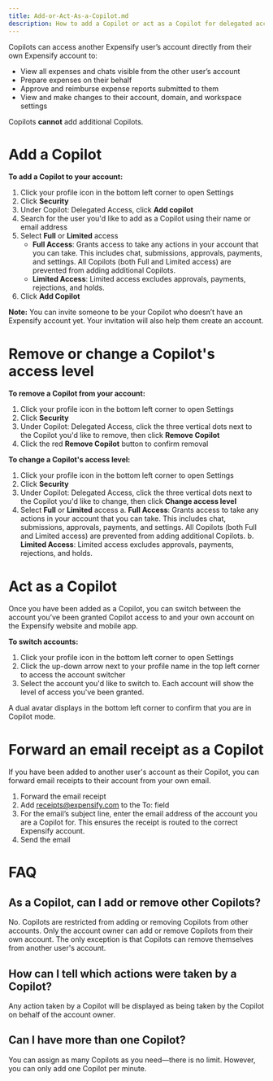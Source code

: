 ```yaml
---
title: Add-or-Act-As-a-Copilot.md
description: How to add a Copilot or act as a Copilot for delegated account access
---
```



Copilots can access another Expensify user’s account directly from their own Expensify account to:

- View all expenses and chats visible from the other user’s account
- Prepare expenses on their behalf
- Approve and reimburse expense reports submitted to them
- View and make changes to their account, domain, and workspace settings

Copilots **cannot** add additional Copilots.

# Add a Copilot

**To add a Copilot to your account:**

1. Click your profile icon in the bottom left corner to open Settings
2. Click **Security**
3. Under Copilot: Delegated Access, click **Add copilot**
4. Search for the user you'd like to add as a Copilot using their name or email address
5. Select **Full** or **Limited** access
    - **Full Access**: Grants access to take any actions in your account that you can take. This includes chat, submissions, approvals, payments, and settings. All Copilots (both Full and Limited access) are prevented from adding additional Copilots.
    - **Limited Access**: Limited access excludes approvals, payments, rejections, and holds.
6. Click **Add Copilot**

**Note:** You can invite someone to be your Copilot who doesn’t have an Expensify account yet. Your invitation will also help them create an account.

# Remove or change a Copilot's access level

**To remove a Copilot from your account:**

1. Click your profile icon in the bottom left corner to open Settings
2. Click **Security**
3. Under Copilot: Delegated Access, click the three vertical dots next to the Copilot you'd like to remove, then click **Remove Copilot**
4. Click the red **Remove Copilot** button to confirm removal

**To change a Copilot's access level:**

1. Click your profile icon in the bottom left corner to open Settings
2. Click **Security**
3. Under Copilot: Delegated Access, click the three vertical dots next to the Copilot you'd like to change, then click **Change access level**
4. Select **Full** or **Limited** access
    a. **Full Access**: Grants access to take any actions in your account that you can take. This includes chat, submissions, approvals, payments, and settings. All Copilots (both Full and Limited access) are prevented from adding additional Copilots.
    b. **Limited Access**: Limited access excludes approvals, payments, rejections, and holds.

# Act as a Copilot

Once you have been added as a Copilot, you can switch between the account you’ve been granted Copilot access to and your own account on the Expensify website and mobile app.

**To switch accounts:**

1. Click your profile icon in the bottom left corner to open Settings
2. Click the up-down arrow next to your profile name in the top left corner to access the account switcher
3. Select the account you'd like to switch to. Each account will show the level of access you've been granted.

A dual avatar displays in the bottom left corner to confirm that you are in Copilot mode.

# Forward an email receipt as a Copilot
If you have been added to another user's account as their Copilot, you can forward email receipts to their account from your own email.

1. Forward the email receipt
2. Add receipts@expensify.com to the To: field
3. For the email’s subject line, enter the email address of the account you are a Copilot for. This ensures the receipt is routed to the correct Expensify account.
4. Send the email

# FAQ

## As a Copilot, can I add or remove other Copilots?
No. Copilots are restricted from adding or removing Copilots from other accounts. Only the account owner can add or remove Copilots from their own account. The only exception is that Copilots can remove themselves from another user's account.

## How can I tell which actions were taken by a Copilot?
Any action taken by a Copilot will be displayed as being taken by the Copilot on behalf of the account owner.

## Can I have more than one Copilot?
You can assign as many Copilots as you need—there is no limit. However, you can only add one Copilot per minute.
